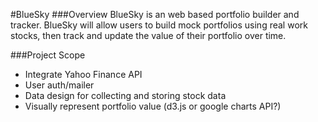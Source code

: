 #BlueSky
###Overview
BlueSky is an web based portfolio builder and tracker. BlueSky will allow users to build mock portfolios using real work stocks, then track and update the value of their portfolio over time.

###Project Scope
 * Integrate Yahoo Finance API
 * User auth/mailer
 * Data design for collecting and storing stock data
 * Visually represent portfolio value (d3.js or google charts API?)



